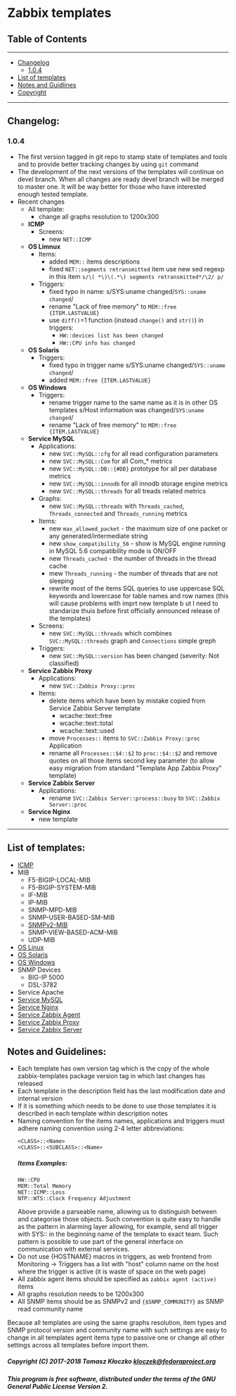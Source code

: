 # Zabbix templates

## Table of Contents
***
- [Changelog](#changelog)
  * [1.0.4](#104)
- [List of templates](#list-of-templates)
- [Notes and Guidlines](#notes-and-guidlines)
- [Copyright](#copyright--c--2017-2018-tomasz-k-oczko--kloczek-fedoraprojectorg)
***
## Changelog:
### 1.0.4
- The first version tagged in git repo to stamp state of templates and tools and to provide better tracking changes by using ```git``` command
- The development of the next versions of the templates will continue on devel branch. When all changes are ready devel branch will be merged to master one. It will be way better for those who have interested enough tested template.
- Recent changes
  - All template:
    - change all graphs resolution to 1200x300
  - **ICMP**
    - Screens: 
      - new ```NET::ICMP```
  - **OS Limnux**
    - Items:
      - added ```MEM::``` items descriptions
      - fixed ```NET::segments retransmitted``` item use new sed regexp in this item
        ```s/\( *\)\(.*\) segments retransmitted*/\2/ p/```
    - Triggers:
      - fixed typo in name: s/SYS:uname changed/```SYS::uname changed```/
      - rename "Lack of free memory" to ```MEM::free {ITEM.LASTVALUE}```
      - use ```diff()```=1 function (instead ```change()``` and ```str()```) in triggers:
        - ```HW::devices list has been changed```
        - ```HW::CPU info has changed```
  - **OS Solaris**
    - Triggers:
      - fixed typo in trigger name s/SYS:uname changed/```SYS::uname changed```/
      - added ```MEM::free {ITEM.LASTVALUE}```
  - **OS Windows**
    - Triggers:
      - rename trigger name to the same name as it is in other OS templates
         s/Host information was changed/```SYS:uname changed```/
      - rename "Lack of free memory" to ```MEM::free {ITEM.LASTVALUE}```
  - **Service MySQL**
    - Applications:
      - new ```SVC::MySQL::cfg``` for all read configuration parameters
      - new ```SVC::MySQL::Com``` for all Com_* metrics
      - new ```SVC::MySQL::DB::{#DB}``` prototype for all per database metrics
      - new ```SVC::MySQL::innodb``` for all innodb storage engine metrics
      - new ```SVC::MySQL::threads``` for all treads related metrics
    - Graphs:
      - new ```SVC::MySQL::threads``` with ```Threads_cached```, ```Threads_connected``` and ```Threads_running``` metrics
    - Items:
      - new ```max_allowed_packet``` - the maximum size of one packet or any generated/intermediate string
      - new ```show_compatibility_56``` - show is MySQL engine running in MySQL 5.6 compatibility mode is ON/OFF
      - new ```Threads_cached``` - the number of threads in the thread cache
      - mew ```Threads_running``` - the number of threads that are not sleeping
      - rewrite most of the items SQL queries to use uppercase SQL keywords and lowercase for table names and row names (this will cause problems with imprt new template b
ut I need to standarize thuis before first officially announced release of the templates)
    - Screens:
      - new ```SVC::MySQL::threads``` which combines ```SVC::MySQL::threads``` graph and ```Connections``` simple greph
    - Triggers:
      - new ```SVC::MySQL::version``` has been changed (severity: Not classified)
  - **Service Zabbix Proxy**
    - Applications:
      - new ```SVC::Zabbix Proxy::proc```
    - Items:
      - delete items which have been by mistake copied from Service Zabbix Server template
        - wcache::text::free
        - wcache::text::total
        - wcache::text::used
      - move ```Processes::``` items to ```SVC::Zabbix Proxy::proc``` Application
      - rename all ```Processes::$4::$2``` to ```proc::$4::$2``` and remove quotes on all those items second key parameter (to allow easy migration from standard "Template App Zabbix Proxy" template)
  - **Service Zabbix Server**
    - Applications:
      - rename ```SVC::Zabbix Server::process::busy``` to ```SVC::Zabbix Server::proc```
  - **Service Nginx**
    - new template
***
## List of templates:
- [ICMP](https://github.com/kloczek/zabbix-templates/tree/master/ICMP)
- MIB
  - F5-BIGIP-LOCAL-MIB
  - F5-BIGIP-SYSTEM-MIB
  - IF-MIB
  - IP-MIB
  - SNMP-MPD-MIB
  - SNMP-USER-BASED-SM-MIB
  - [SNMPv2-MIB](https://github.com/kloczek/zabbix-templates/tree/master/MIB/SNMPv2-MIB)
  - SNMP-VIEW-BASED-ACM-MIB
  - UDP-MIB
- [OS Linux](https://github.com/kloczek/zabbix-templates/tree/master/OS%20Linux)
- [OS Solaris](https://github.com/kloczek/zabbix-templates/tree/master/OS%20Solaris)
- [OS Windows](https://github.com/kloczek/zabbix-templates/tree/master/OS%20Windows)
- SNMP Devices
  - BIG-IP 5000
  - DSL-3782
- Service Apache
- [Service MySQL](https://github.com/kloczek/zabbix-templates/tree/master/Service%20MySQL)
- [Service Nginx](https://github.com/kloczek/zabbix-templates/tree/master/Service%20Nginx)
- [Service Zabbix Agent](https://github.com/kloczek/zabbix-templates/tree/master/Service%20Zabbix%20Agent)
- [Service Zabbix Proxy](https://github.com/kloczek/zabbix-templates/tree/master/Service%20Zabbix%20Proxy)
- [Service Zabbix Server](https://github.com/kloczek/zabbix-templates/tree/master/Service%20Zabbix%20Server)

## Notes and Guidelines:
* Each template has own version tag which is the copy of the whole zabbix-templates package version tag in which last changes has released
* Each template in the description field has the last modification date and internal version
* If it is something which needs to be done to use those templates it is described in each template within description notes
* Naming convention for the items names, applications and triggers must adhere naming convention using 2-4 letter abbreviations:
  ```
  <CLASS>::<Name>
  <CLASS>::<SUBCLASS>::<Name>
  ```
  ##### Items Examples:
  ```
  HW::CPU
  MEM::Total Memory
  NET::ICMP::Loss
  NTP::WTS::Clock Frequency Adjustment
  ```
  Above provide a parseable name, allowing us to distinguish between and categorise those objects.
  Such convention is quite easy to handle as the pattern in alarming layer allowing, for example, send all trigger with SYS:: in the beginning name of the template to exact team.
  Such pattern is possible to use part of the general interface on communication with external services.
* Do not use {HOSTNAME} macros in triggers, as web frontend from Monitoring -> Triggers has a list with "host" column name on the host where the trigger is active (it is waste of space on the web page)
* All zabbix agent items should be specified as ```zabbix agent (active)``` items
* All graphs resolution needs to be 1200x300
* All SNMP items should be as SNMPv2 and ```{$SNMP_COMMUNITY}``` as SNMP read community name

Because all templates are using the same graphs resolution, item types and SNMP protocol version and community name with such settings are easy to change in all templates agent items type to passive one or change all other settings across all templates before import them.

##### Copyright (C) 2017-2018 Tomasz Kłoczko <kloczek@fedoraproject.org>

##### This program is free software, distributed under the terms of the GNU General Public License Version 2.
